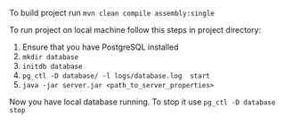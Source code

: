 To build project run `mvn clean compile assembly:single`

To run project on local machine follow this steps in project directory:

1. Ensure that you have PostgreSQL installed
2. `mkdir database`
3. `initdb database`
4. `pg_ctl -D database/ -l logs/database.log  start`
5. `java -jar server.jar <path_to_server_properties>`


Now you have local database running. To stop it use `pg_ctl -D database stop`
